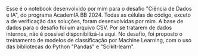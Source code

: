 Esse é o notebook desenvolvido por mim para o desafio "Ciência de Dados e IA", do programa AcademIA BB 2024. 
Todas as células de código, exceto a de verificação das soluções, foram desenvolvidas por mim. 
A base de dados para o desafio foi um arquivo CSV. Por se tratarem de dados internos, não é possível disponibilizá-la aqui.
No desafio, foi proposto o treinamento de modelos de classificação por Machine Learning, com o uso das bibliotecas do Python "Pandas" e "Scikit-learn".
